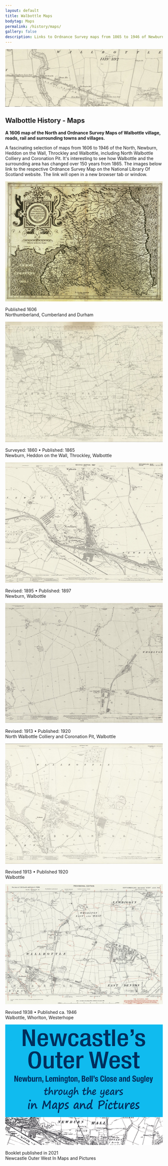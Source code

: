 ```yaml
---
layout: default
title: Walbottle Maps
bodytag: Maps
permalink: /history/maps/
gallery: false
description: Links to Ordnance Survey maps from 1865 to 1946 of Newburn, Heddon on the Wall, Throckley and Walbottle, including North Walbottle Colliery and Coronation Pit.
---
```


<div class="container-fluid">
	<div class="row">
		<div class="mastImg">
			<img src="/assets/images/mastheadImg-history-maps.jpg" class="img-responsive" alt="image of an 1895 map of Walbottle village"/>
		</div>
	</div>
</div>
<div class="container-fluid historyBG"> <!-- container-fluid -->
	<div class="row"> <!-- row -->
		<div class="col-sm-1 col-xs-0"></div>
		<div class="col-sm-10 col-xs-12 mainPanel">
			<div class="row"> <!-- row -->
				<div class="col-xs-12">
					<h2>Walbottle History - Maps</h2>
					<p><strong>A 1606 map of the North and Ordnance Survey Maps of Walbottle village, roads, rail and surrounding towns and villages.</strong></p>
					<p>A fascinating selection of maps from 1606 to 1946 of the North, Newburn, Heddon on the Wall, Throckley and Walbottle, including North Walbottle Colliery and Coronation Pit. It's interesting to see how Walbottle and the surrounding area has changed over 150 years from 1865. The images below link to the respective Ordnance Survey Map on the National Library Of Scotland website. The link will open in a new browser tab or window.</p>
				</div>
			</div> <!-- /row -->
			<div class="row-eq-height maps"> <!-- row -->
				<div class="col-sm-4 col-xs-12">
		    		<a href="https://biblio.unibe.ch/web-apps/maps/zoomify.php?pic=Ryh_1803_1.jpg&col=ryh" title="view the map a new tab" target="_blank"><img src="/assets/images/map-1602.jpg" class="img-responsive" alt="map image of Northumberland, Cumberland and Durham, 1606<"/></a>
					<p>Published 1606 <br>Northumberland, Cumberland and Durham</p>
				</div>
				<div class="col-sm-4 col-xs-12">
		    		<a href="https://maps.nls.uk/view/102346458#zoom=6&lat=1174&lon=13278&layers=BT" title="view the map a new tab" target="_blank"><img src="/assets/images/map-1865.jpg" class="img-responsive" alt="map image of Newburn, Heddon on the Wall, Throckley, Walbottle, 1865"/></a>
					<p>Surveyed: 1860 &bull; Published: 1865 <br>Newburn, Heddon on the Wall, Throckley, Walbottle</p>
				</div>
				<div class="col-sm-4 col-xs-12">
		    		<a href="https://maps.nls.uk/view/132268889#zoom=3&lat=8229&lon=10067&layers=BT" title="view the map a new tab" target="_blank"><img src="/assets/images/map-1897.jpg" class="img-responsive" alt="map image of Newburn, Walbottle, 1898"/></a>
					<p>Revised: 1895 &bull; Published: 1897 <br>Newburn, Walbottle</p>
				</div>
			</div><!-- /row -->
			<div class="row-eq-height maps"> <!-- row -->
				<div class="col-sm-4 col-xs-12">
		    		<a href="https://maps.nls.uk/view/132279947#zoom=4&lat=3599&lon=10665&layers=BT" title="view the map a new tab" target="_blank"><img src="/assets/images/map-1920(2).jpg" class="img-responsive" alt="map image of North Walbottle Colliery and Coronation Pit, Walbottle, 1920"/></a>
					<p>Revised: 1913 &bull; Published: 1920 <br>North Walbottle Colliery and Coronation Pit, Walbottle</p>
				</div>
				<div class="col-sm-4 col-xs-12">
		    		<a href="https://maps.nls.uk/view/132279965#zoom=4&lat=4281&lon=5441&layers=BT" title="view the map a new tab" target="_blank"><img src="/assets/images/map-1920.jpg" class="img-responsive" alt="map image of Walbottle, 1920"/></a>
					<p>Revised 1913 &bull; Published 1920 <br>Walbottle</p>
				</div>
				<div class="col-sm-4 col-xs-12">
		    		<a href="https://maps.nls.uk/view/101029020#zoom=3&lat=3457&lon=4607&layers=BT" title="view the map a new tab" target="_blank"><img src="/assets/images/map-1938.jpg" class="img-responsive" alt="map image of Walbottle, Whorlton, Westerhope, 1946"/></a>
					<p>Revised 1938 &bull; Published ca. 1946 <br>Walbottle, Whorlton, Westerhope</p>
				</div>
			</div><!-- /row -->			
			<div class="row-eq-height maps"> <!-- row -->
				<div class="col-sm-4 col-xs-12">
		    		<a href="/assets/pdf/outer-west-maps-and-picture-book-apr21-v3_lowres.pdf" title="view the booklet a new tab" target="_blank"><img src="/assets/images/map-outer-west.jpg" class="img-responsive" alt="Newcastle Outer West In Maps and Pictures booklet, published 2021"/></a>
					<p>Booklet published in 2021 <br>Newcastle Outer West In Maps and Pictures</p>
				</div>
			</div><!-- /row -->
		</div>	<!-- /mainPanel -->
